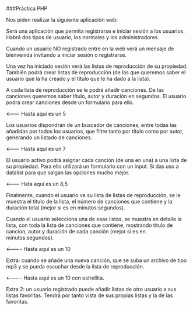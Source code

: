 ###Práctica PHP

Nos piden realizar la siguiente aplicación web:

Será una aplicación que permita registrarse e iniciar sesión a los usuarios. Habrá dos tipos de usuario, los normales y los administradores.

Cuando un usuario NO registrado entre en la web verá un mensaje de bienvenida invitando a iniciar sesión o registrarse.

Una vez ha iniciado sesión verá las listas de reproducción de su propiedad. También podrá crear listas de reproducción (de las que queremos saber el usuario que la ha creado y el título que le ha dado a la lista).

A cada lista de reproducción se le podrá añadir canciones. De las canciones queremos saber título, autor y duración en segundos. El usuario podrá crear canciones desde un formulario para ello.

<--- Hasta aquí es un 5

Los usuarios dispondrán de un buscador de canciones, entre todas las añadidas por todos los usuarios, que filtre tanto por título como por autor, generando un listado de canciones.

<--- Hasta aquí es un 7

El usuario activo podrá asignar cada canción (de una en una) a una lista de su propiedad. Para ello utilizará un formulario con un input. Si das uso a datalist para que salgan las opciones mucho mejor.

<--- Hata aquí es un 8,5

Finalmente, cuando el usuario ve su lista de listas de reproducción, se le muestra el título de la lista, el número de canciones que contiene y la duración total (mejor si es en minutos:segundos).

Cuando el usuario selecciona una de esas listas, se muestra en detalle la lista, con toda la lista de canciones que contiene, mostrando titulo de cancion, autor y duración de cada canción (mejor si es en minutos:segundos).

<---- Hasta aquí es un 10

Extra: cuando se añade una nueva canción, que se suba un archivo de tipo mp3 y se pueda escuchar desde la lista de reproducción.

<---- Hasta aquí es un 10 con estrellita.

Extra 2: un usuario registrado puede añadir listas de otro usuario a sus listas favoritas. Tendrá por tanto vista de sus propias listas y la de las favoritas.
